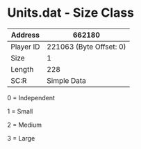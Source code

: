 #  Units.dat - Size Class
Address   | 662180
----------|-------------
Player ID | 221063 (Byte Offset: 0)
Size 	  | 1
Length 	  | 228
SC:R      | Simple Data

0 = Independent
1 = Small
2 = Medium
3 = Large
